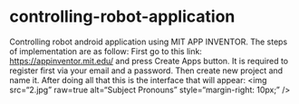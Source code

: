 # controlling-robot-application
Controlling robot android application using MIT APP INVENTOR.
The steps of implementation are as follow:
First go to this link: https://appinventor.mit.edu/ and press Create Apps button. It is required to register first via your email and a password. Then create new project and name it. After doing all that this is the interface that will appear:
<img
src=“2.jpg”
raw=true
alt=“Subject Pronouns”
style=“margin-right: 10px;”
/>
